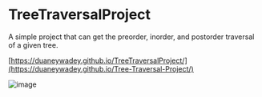 # TreeTraversalProject

A simple project that can get the preorder, inorder, and postorder traversal of a given tree. 

[https://duaneywadey.github.io/TreeTraversalProject/](https://duaneywadey.github.io/Tree-Traversal-Project/)

![image](https://user-images.githubusercontent.com/88537860/171398558-c75be099-701f-48ae-9fa3-54042b644296.png)
